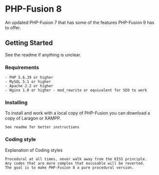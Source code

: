 # PHP-Fusion 8

An updated PHP-Fusion 7 that has some of the features PHP-Fusion 9 has to offer.

## Getting Started

See the readme if anything is unclear.

### Requirements

```
- PHP 5.6.39 or higher
- MySQL 5.1 or higher
- Apache 2.2 or higher
- Nginx 1.0 or higher - mod_rewrite or equivalent for SEO to work
```

### Installing

To install and work with a local copy of PHP-Fusion you can download a copy of Laragon or XAMPP.

```
See readme for better instructions
```

### Coding style

Explanation of Coding styles

```
Procedural at all times, never walk away from the KISS principle. 
Any codes that are more complex that excusable will be reverted.
The goal is to make PHP-Fusion 8 a pure procedural version.
```
